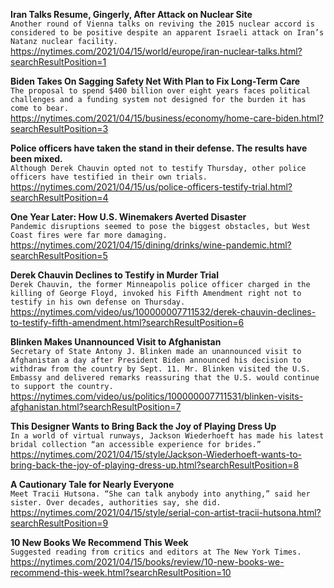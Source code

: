 **Iran Talks Resume, Gingerly, After Attack on Nuclear Site**\
`Another round of Vienna talks on reviving the 2015 nuclear accord is considered to be positive despite an apparent Israeli attack on Iran’s Natanz nuclear facility.`\
https://nytimes.com/2021/04/15/world/europe/iran-nuclear-talks.html?searchResultPosition=1

**Biden Takes On Sagging Safety Net With Plan to Fix Long-Term Care**\
`The proposal to spend $400 billion over eight years faces political challenges and a funding system not designed for the burden it has come to bear.`\
https://nytimes.com/2021/04/15/business/economy/home-care-biden.html?searchResultPosition=3

**Police officers have taken the stand in their defense. The results have been mixed.**\
`Although Derek Chauvin opted not to testify Thursday, other police officers have testified in their own trials.`\
https://nytimes.com/2021/04/15/us/police-officers-testify-trial.html?searchResultPosition=4

**One Year Later: How U.S. Winemakers Averted Disaster**\
`Pandemic disruptions seemed to pose the biggest obstacles, but West Coast fires were far more damaging.`\
https://nytimes.com/2021/04/15/dining/drinks/wine-pandemic.html?searchResultPosition=5

**Derek Chauvin Declines to Testify in Murder Trial**\
`Derek Chauvin, the former Minneapolis police officer charged in the killing of George Floyd, invoked his Fifth Amendment right not to testify in his own defense on Thursday.`\
https://nytimes.com/video/us/100000007711532/derek-chauvin-declines-to-testify-fifth-amendment.html?searchResultPosition=6

**Blinken Makes Unannounced Visit to Afghanistan**\
`Secretary of State Antony J. Blinken made an unannounced visit to Afghanistan a day after President Biden announced his decision to withdraw from the country by Sept. 11. Mr. Blinken visited the U.S. Embassy and delivered remarks reassuring that the U.S. would continue to support the country.`\
https://nytimes.com/video/us/politics/100000007711531/blinken-visits-afghanistan.html?searchResultPosition=7

**This Designer Wants to Bring Back the Joy of Playing Dress Up**\
`In a world of virtual runways, Jackson Wiederhoeft has made his latest bridal collection “an accessible experience for brides.”`\
https://nytimes.com/2021/04/15/style/Jackson-Wiederhoeft-wants-to-bring-back-the-joy-of-playing-dress-up.html?searchResultPosition=8

**A Cautionary Tale for Nearly Everyone**\
`Meet Tracii Hutsona. “She can talk anybody into anything,” said her sister. Over decades, authorities say, she did.`\
https://nytimes.com/2021/04/15/style/serial-con-artist-tracii-hutsona.html?searchResultPosition=9

**10 New Books We Recommend This Week**\
`Suggested reading from critics and editors at The New York Times.`\
https://nytimes.com/2021/04/15/books/review/10-new-books-we-recommend-this-week.html?searchResultPosition=10

